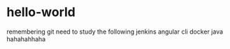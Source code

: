 # hello-world
remembering git
need to study the following
jenkins
angular cli
docker 
java
hahahahhaha
